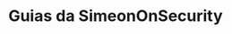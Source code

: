 ---
title: "Guias da SimeonOnSecurity"
description: "Explore técnicas avançadas, tutoriais práticos e insights de especialistas em áreas como controle de versão, administração de sistemas, práticas de cibersegurança, gerenciamento de rede e desenvolvimento de software. Adquira conhecimento valioso e aprimore suas habilidades com nossos guias detalhados."
tags: ["guias avançados", "tutoriais técnicos", "controle de versão", "atualizações do Linux", "gerenciamento de servidores", "linha de comando", "técnicas de programação", "desenvolvimento de software", "administração de rede", "práticas de cibersegurança", "atualizações do sistema", "acesso remoto", "administração do Linux", "configurações de segurança", "solução de problemas", "melhores práticas de codificação", "gerenciamento de código-fonte", "manutenção do sistema", "segurança de rede", "atualizações de firmware", "configuração do sistema", "infraestrutura de TI", "atualizações de software", "comandos do Linux", "gerenciamento de rede", "otimização do sistema", "habilidades de programação", "automação", "proteção de dados", "manutenção do servidor", "protocolos de rede"]
---